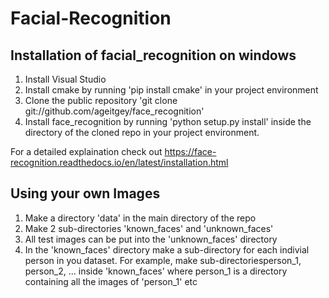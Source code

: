 # Facial-Recognition

## Installation of facial_recognition on windows
  1. Install Visual Studio
  2. Install cmake by running 'pip install cmake' in your project environment
  3. Clone the public repository 'git clone git://github.com/ageitgey/face_recognition'
  4. Install face_recognition by running 'python setup.py install' inside the directory of the cloned repo in your project environment.
  
For a detailed explaination check out https://face-recognition.readthedocs.io/en/latest/installation.html
  
## Using your own Images
  1. Make a directory 'data' in the main directory of the repo
  2. Make 2 sub-directories 'known_faces' and 'unknown_faces'
  3. All test images can be put into the 'unknown_faces' directory
  4. In the 'known_faces' directory make a sub-directory for each indivial person in you dataset. For example, make sub-directoriesperson_1, person_2, ... inside 'known_faces' where person_1 is a directory containing all the images of 'person_1' etc
